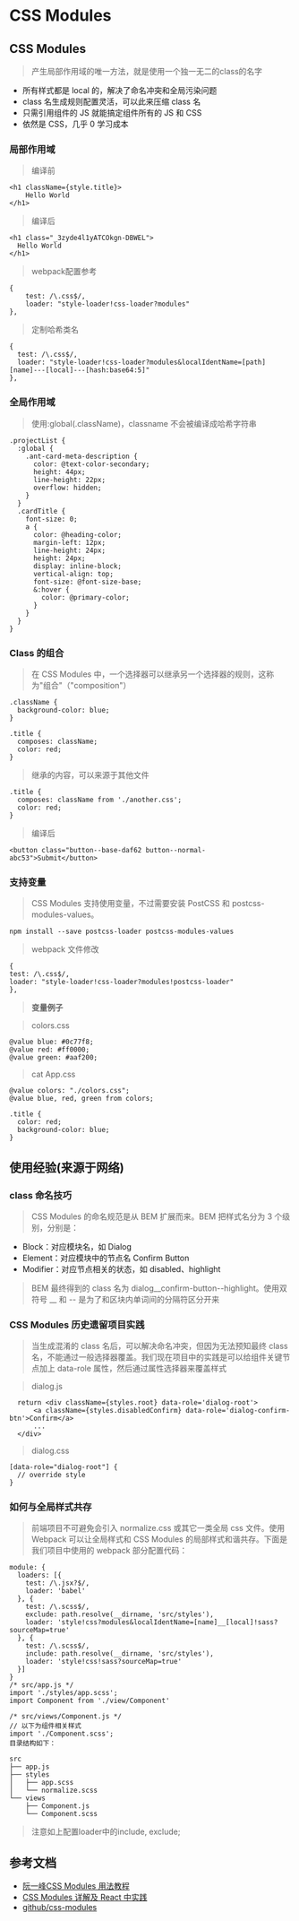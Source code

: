 # CSS Modules

## CSS Modules
> 产生局部作用域的唯一方法，就是使用一个独一无二的class的名字
- 所有样式都是 local 的，解决了命名冲突和全局污染问题
- class 名生成规则配置灵活，可以此来压缩 class 名
- 只需引用组件的 JS 就能搞定组件所有的 JS 和 CSS
- 依然是 CSS，几乎 0 学习成本

### 局部作用域

> 编译前
```
<h1 className={style.title}>
    Hello World
</h1>
```

> 编译后
```
<h1 class="_3zyde4l1yATCOkgn-DBWEL">
  Hello World
</h1>
```

> webpack配置参考
```
{
    test: /\.css$/,
    loader: "style-loader!css-loader?modules"
},
```

> 定制哈希类名
```
{
  test: /\.css$/,
  loader: "style-loader!css-loader?modules&localIdentName=[path][name]---[local]---[hash:base64:5]"
},
```

### 全局作用域
> 使用:global(.className)，classname 不会被编译成哈希字符串
```
.projectList {
  :global {
    .ant-card-meta-description {
      color: @text-color-secondary;
      height: 44px;
      line-height: 22px;
      overflow: hidden;
    }
  }
  .cardTitle {
    font-size: 0;
    a {
      color: @heading-color;
      margin-left: 12px;
      line-height: 24px;
      height: 24px;
      display: inline-block;
      vertical-align: top;
      font-size: @font-size-base;
      &:hover {
        color: @primary-color;
      }
    }
  }
}
```

### Class 的组合
> 在 CSS Modules 中，一个选择器可以继承另一个选择器的规则，这称为"组合"（"composition"）

```
.className {
  background-color: blue;
}

.title {
  composes: className;
  color: red;
}
```
> 继承的内容，可以来源于其他文件
```
.title {
  composes: className from './another.css';
  color: red;
}
```

> 编译后
```
<button class="button--base-daf62 button--normal-abc53">Submit</button>
```

### 支持变量
> CSS Modules 支持使用变量，不过需要安装 PostCSS 和 postcss-modules-values。
```
npm install --save postcss-loader postcss-modules-values
```

> webpack 文件修改
```
{
test: /\.css$/,
loader: "style-loader!css-loader?modules!postcss-loader"
},
```

> **变量例子**

> colors.css

```
@value blue: #0c77f8;
@value red: #ff0000;
@value green: #aaf200;
```
> cat App.css
```
@value colors: "./colors.css";
@value blue, red, green from colors;

.title {
  color: red;
  background-color: blue;
}
```

## 使用经验(来源于网络)
### class 命名技巧
> CSS Modules 的命名规范是从 BEM 扩展而来。BEM 把样式名分为 3 个级别，分别是：

- Block：对应模块名，如 Dialog
- Element：对应模块中的节点名 Confirm Button
- Modifier：对应节点相关的状态，如 disabled、highlight

> BEM 最终得到的 class 名为 dialog__confirm-button--highlight。使用双符号 __ 和 -- 是为了和区块内单词间的分隔符区分开来

### CSS Modules 历史遗留项目实践
> 当生成混淆的 class 名后，可以解决命名冲突，但因为无法预知最终 class 名，不能通过一般选择器覆盖。我们现在项目中的实践是可以给组件关键节点加上 data-role 属性，然后通过属性选择器来覆盖样式

> dialog.js
```
  return <div className={styles.root} data-role='dialog-root'>
      <a className={styles.disabledConfirm} data-role='dialog-confirm-btn'>Confirm</a>
      ...
  </div>
```
> dialog.css
```
[data-role="dialog-root"] {
  // override style
}
```

### 如何与全局样式共存
> 前端项目不可避免会引入 normalize.css 或其它一类全局 css 文件。使用 Webpack 可以让全局样式和 CSS Modules 的局部样式和谐共存。下面是我们项目中使用的 webpack 部分配置代码：

```
module: {
  loaders: [{
    test: /\.jsx?$/,
    loader: 'babel'
  }, {
    test: /\.scss$/,
    exclude: path.resolve(__dirname, 'src/styles'),
    loader: 'style!css?modules&localIdentName=[name]__[local]!sass?sourceMap=true'
  }, {
    test: /\.scss$/,
    include: path.resolve(__dirname, 'src/styles'),
    loader: 'style!css!sass?sourceMap=true'
  }]
}
/* src/app.js */
import './styles/app.scss';
import Component from './view/Component'

/* src/views/Component.js */
// 以下为组件相关样式
import './Component.scss';
目录结构如下：

src
├── app.js
├── styles
│   ├── app.scss
│   └── normalize.scss
└── views
    ├── Component.js
    └── Component.scss
```
> 注意如上配置loader中的include, exclude;

## 参考文档

- [阮一峰CSS Modules 用法教程](http://www.ruanyifeng.com/blog/2016/06/css_modules.html)
- [CSS Modules 详解及 React 中实践](https://github.com/camsong/blog/issues/5)
- [github/css-modules](https://github.com/css-modules/css-modules)

